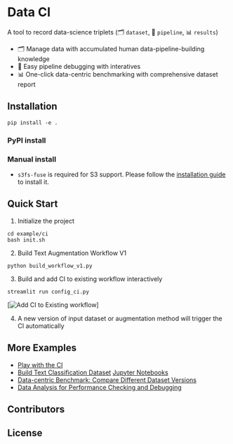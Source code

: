# Data CI

A tool to record data-science triplets (🗂️ `dataset`, 📏 `pipeline`, 📊 `results`)

- 🗂️ Manage data with accumulated human data-pipeline-building knowledge
- 📏 Easy pipeline debugging with interatives
- 📊 One-click data-centric benchmarking with comprehensive dataset report

## Installation

```shell
pip install -e .
```

### PyPI install

### Manual install

- `s3fs-fuse` is required for S3 support. Please follow the [installation guide](https://github.com/s3fs-fuse/s3fs-fuse)
  to install it.

## Quick Start

1. Initialize the project

```shell
cd example/ci
bash init.sh
```

2. Build Text Augmentation Workflow V1

```shell
python build_workflow_v1.py
```

3. Build and add CI to existing workflow interactively

```shell
streamlit run config_ci.py
```

[![Add CI to Existing workflow](https://clipchamp.com/watch/6LETyy5UnZO)]

4. A new version of input dataset or augmentation method will trigger the CI automatically

## More Examples

- [Play with the CI](./example/ci/README.md)
- [Build Text Classification Dataset](./docs/Create_Text_Classification_Dataset.md) [Jupyter Notebooks](./docs/Create_Text_Classification_Dataset.ipynb)
- [Data-centric Benchmark: Compare Different Dataset Versions](./docs/Data-centric_Benchmark.md)
- [Data Analysis for Performance Checking and Debugging](./docs/Data_Analysis.md)

## Contributors

## License
